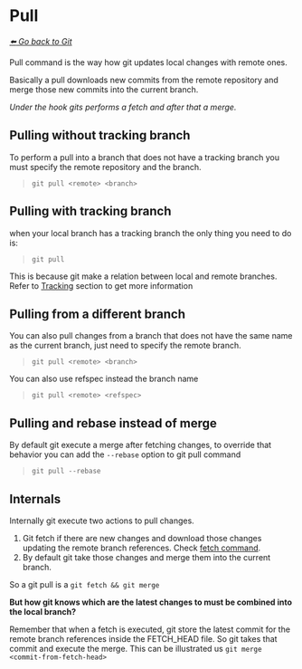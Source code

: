 # Pull

*[:arrow_left: Go back to Git](./GIT.md)*


Pull command is the way how git updates local changes with remote ones.

Basically a pull downloads new commits from the remote repository and merge those new commits into the current branch.

*Under the hook gits performs a fetch and after that a merge.*


## Pulling without tracking branch

To perform a pull into a branch that does not have a tracking branch you must specify the remote repository and the branch.

> `git pull <remote> <branch>`

## Pulling with tracking branch

when your local branch has a tracking branch the only thing you need to do is:

> `git pull`

This is because git make a relation between local and remote branches. Refer to [Tracking](./TRACKING.md) section to get more information

## Pulling from a different branch

You can also pull changes from a branch that does not have the same name as the current branch, just need to specify the remote branch.

> `git pull <remote> <branch>`

You can also use refspec instead the branch name

> `git pull <remote> <refspec>`

## Pulling and rebase instead of merge

By default git execute a merge after fetching changes, to override that behavior you can add the `--rebase` option to git pull command

> `git pull --rebase`

## Internals

Internally git execute two actions to pull changes.

1. Git fetch if there are new changes and download those changes updating the remote branch references. Check [fetch command](./FETCH.md).
2. By default git take those changes and merge them into the current branch.

So a git pull is a `git fetch && git merge`

**But how git knows which are the latest changes to must be combined into the local branch?**

Remember that when a fetch is executed, git store the latest commit for the remote branch references inside the FETCH_HEAD file. So git takes that commit and execute the merge. This can be illustrated us `git merge <commit-from-fetch-head>`

